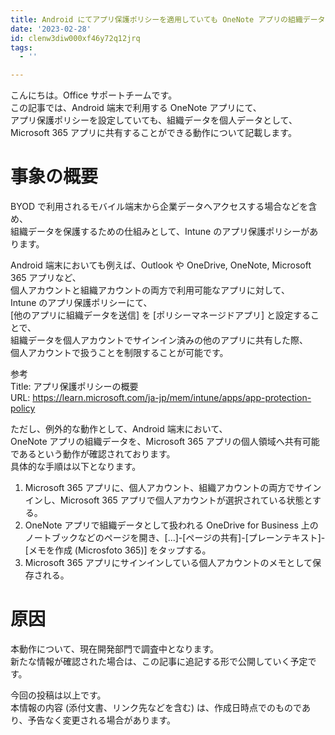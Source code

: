 ```yaml
---
title: Android にてアプリ保護ポリシーを適用していても OneNote アプリの組織データを Microsoft 365 アプリの個人領域へ共有できる動作について
date: '2023-02-28'
id: clenw3diw000xf46y72q12jrq
tags:
  - ''

---
```


こんにちは。Office サポートチームです。  
この記事では、Android 端末で利用する OneNote アプリにて、  
アプリ保護ポリシーを設定していても、組織データを個人データとして、  
Microsoft 365 アプリに共有することができる動作について記載します。  

# 事象の概要
BYOD で利用されるモバイル端末から企業データへアクセスする場合などを含め、  
組織データを保護するための仕組みとして、Intune のアプリ保護ポリシーがあります。  

Android 端末においても例えば、Outlook や OneDrive, OneNote, Microsoft 365 アプリなど、  
個人アカウントと組織アカウントの両方で利用可能なアプリに対して、  
Intune のアプリ保護ポリシーにて、  
[他のアプリに組織データを送信] を [ポリシーマネージドアプリ] と設定することで、  
組織データを個人アカウントでサインイン済みの他のアプリに共有した際、  
個人アカウントで扱うことを制限することが可能です。  

参考  
Title: アプリ保護ポリシーの概要  
URL: https://learn.microsoft.com/ja-jp/mem/intune/apps/app-protection-policy  


ただし、例外的な動作として、Android 端末において、  
OneNote アプリの組織データを、Microsoft 365 アプリの個人領域へ共有可能であるという動作が確認されております。  
具体的な手順は以下となります。  
 
1. Microsoft 365 アプリに、個人アカウント、組織アカウントの両方でサインインし、Microsoft 365 アプリで個人アカウントが選択されている状態とする。
2.  OneNote アプリで組織データとして扱われる OneDrive for Business 上のノートブックなどのページを開き、[...]-[ページの共有]-[プレーンテキスト]-[メモを作成 (Microsfoto 365)] をタップする。
3.  Microsoft 365 アプリにサインインしている個人アカウントのメモとして保存される。
  
# 原因
本動作について、現在開発部門で調査中となります。  
新たな情報が確認された場合は、この記事に追記する形で公開していく予定です。  


今回の投稿は以上です。  
本情報の内容 (添付文書、リンク先などを含む) は、作成日時点でのものであり、予告なく変更される場合があります。  